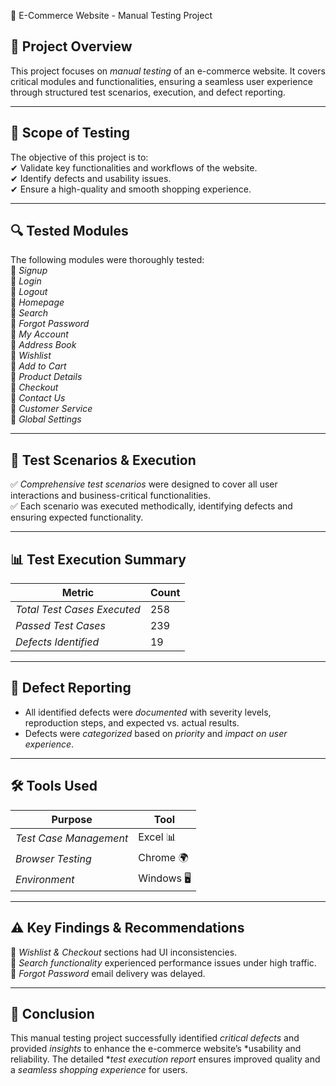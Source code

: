 🛒 E-Commerce Website - Manual Testing Project  

## 📌 Project Overview  
This project focuses on *manual testing* of an e-commerce website. It covers critical modules and functionalities, ensuring a seamless user experience through structured test scenarios, execution, and defect reporting.  

---

## 🎯 Scope of Testing  
The objective of this project is to:  
✔ Validate key functionalities and workflows of the website.  
✔ Identify defects and usability issues.  
✔ Ensure a high-quality and smooth shopping experience.  

---

## 🔍 Tested Modules  
The following modules were thoroughly tested:  
  🔹 *Signup*  
  🔹 *Login*  
  🔹 *Logout*  
  🔹 *Homepage*  
  🔹 *Search*  
  🔹 *Forgot Password*  
  🔹 *My Account*  
  🔹 *Address Book*  
  🔹 *Wishlist*  
  🔹 *Add to Cart*  
  🔹 *Product Details*  
  🔹 *Checkout*  
  🔹 *Contact Us*  
  🔹 *Customer Service*  
  🔹 *Global Settings*  

---

## 📑 Test Scenarios & Execution  
✅ *Comprehensive test scenarios* were designed to cover all user interactions and business-critical functionalities.  
✅ Each scenario was executed methodically, identifying defects and ensuring expected functionality.  

---

## 📊 Test Execution Summary  
| Metric | Count |  
|--------|-------|  
| *Total Test Cases Executed* | 258 |  
| *Passed Test Cases* | 239 |  
| *Defects Identified* | 19 |  

---

## 🐞 Defect Reporting  
- All identified defects were *documented* with severity levels, reproduction steps, and expected vs. actual results.  
- Defects were *categorized* based on *priority* and *impact on user experience*.  

---

## 🛠 Tools Used  
| Purpose | Tool |  
|---------|------|  
| *Test Case Management* | Excel 📊 |  
| *Browser Testing* | Chrome 🌍 |  
| *Environment* | Windows 🖥️ |  

---

## ⚠ Key Findings & Recommendations  
🚀 *Wishlist & Checkout* sections had UI inconsistencies.  
🚀 *Search functionality* experienced performance issues under high traffic.  
🚀 *Forgot Password* email delivery was delayed.  

---

## 📌 Conclusion  
This manual testing project successfully identified *critical defects* and provided *insights* to enhance the e-commerce website’s *usability and reliability. The detailed **test execution report* ensures improved quality and a *seamless shopping experience* for users.  


